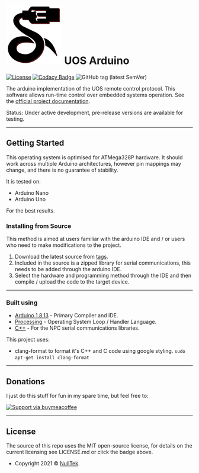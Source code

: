 # ![NullTek Documentation](resources/UOSLogoSmall.png) UOS Arduino

[![License](http://img.shields.io/:license-mit-blue.svg?style=flat-square)](LICENSE.md)
[![Codacy Badge](https://app.codacy.com/project/badge/Grade/29433b61b58d4841b29bf7957f6eb0e7)](https://www.codacy.com/gh/CreatingNull/UOS-Arduino/dashboard?utm_source=github.com&amp;utm_medium=referral&amp;utm_content=CreatingNull/UOS-Arduino&amp;utm_campaign=Badge_Grade)
![GitHub tag (latest SemVer)](https://img.shields.io/github/v/tag/CreatingNull/UOS-Arduino)

The arduino implementation of the UOS remote control protocol.
This software allows run-time control over embedded systems operation. 
See the [official project documentation](https://wiki.nulltek.xyz/projects/uos/).

Status: Under active development, pre-release versions are available for testing.

---

## Getting Started

This operating system is optimised for ATMega328P hardware. 
It should work across multiple Arduino architectures, however pin mappings may change, and there is no guarantee of stability.

It is tested on:
*   Arduino Nano
*   Arduino Uno 

For the best results.

### Installing from Source

This method is aimed at users familiar with the arduino IDE and / or users who need to make modifications to the project.

1.  Download the latest source from [tags](https://github.com//CreatingNull/UOS-Arduino/tags).
2.  Included in the source is a zipped library for serial communications, this needs to be added through the arduino IDE. 
3.  Select the hardware and programming method through the IDE and then compile / upload the code to the target device. 

---

### Built using

*   [Arduino 1.8.13](https://github.com/arduino/Arduino) - Primary Compiler and IDE.
*   [Processing](https://processing.org/) - Operating System Loop / Handler Language.
*   [C++](https://isocpp.org/) - For the NPC serial communications libraries.

This project uses: 

*   clang-format to format it's C++ and C code using google styling.
    ``` sudo apt-get install clang-format ```

---

## Donations

I just do this stuff for fun in my spare time, but feel free to:

[![Support via buymeacoffee](https://www.buymeacoffee.com/assets/img/custom_images/orange_img.png)](https://www.buymeacoffee.com/nulltek)

---

## License

The source of this repo uses the MIT open-source license, for details on the current licensing see LICENSE.md or click the badge above. 
*   Copyright 2021 © <a href="https://nulltek.xyz" target="_blank">NullTek</a>.
